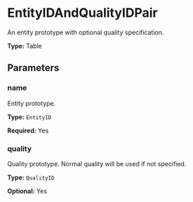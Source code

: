 # EntityIDAndQualityIDPair

An entity prototype with optional quality specification.

**Type:** Table

## Parameters

### name

Entity prototype.

**Type:** `EntityID`

**Required:** Yes

### quality

Quality prototype. Normal quality will be used if not specified.

**Type:** `QualityID`

**Optional:** Yes

